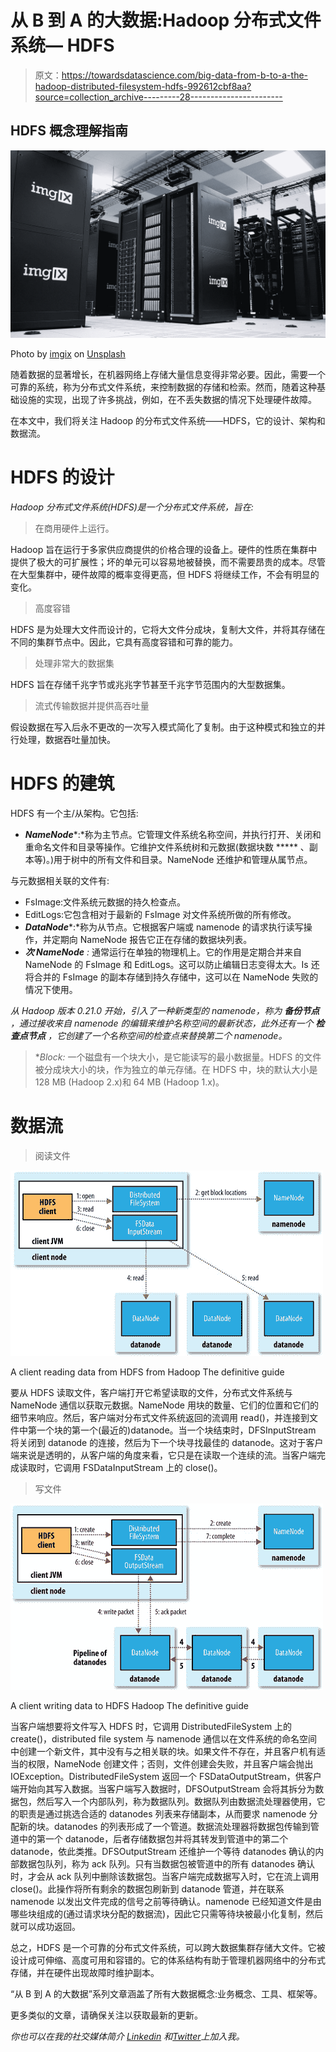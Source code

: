 # 从 B 到 A 的大数据:Hadoop 分布式文件系统— HDFS

> 原文：<https://towardsdatascience.com/big-data-from-b-to-a-the-hadoop-distributed-filesystem-hdfs-992612cbf8aa?source=collection_archive---------28----------------------->

## HDFS 概念理解指南

![](img/37e09fa86746298a5460006be522db1b.png)

Photo by [imgix](https://unsplash.com/@imgix?utm_source=medium&utm_medium=referral) on [Unsplash](https://unsplash.com?utm_source=medium&utm_medium=referral)

随着数据的显著增长，在机器网络上存储大量信息变得非常必要。因此，需要一个可靠的系统，称为分布式文件系统，来控制数据的存储和检索。然而，随着这种基础设施的实现，出现了许多挑战，例如，在不丢失数据的情况下处理硬件故障。

在本文中，我们将关注 Hadoop 的分布式文件系统——HDFS，它的设计、架构和数据流。

# HDFS 的设计

*Hadoop 分布式文件系统(HDFS)是一个分布式文件系统，旨在:*

> 在商用硬件上运行。

Hadoop 旨在运行于多家供应商提供的价格合理的设备上。硬件的性质在集群中提供了极大的可扩展性；坏的单元可以容易地被替换，而不需要昂贵的成本。尽管在大型集群中，硬件故障的概率变得更高，但 HDFS 将继续工作，不会有明显的变化。

> 高度容错

HDFS 是为处理大文件而设计的，它将大文件分成块，复制大文件，并将其存储在不同的集群节点中。因此，它具有高度容错和可靠的能力。

> 处理非常大的数据集

HDFS 旨在存储千兆字节或兆兆字节甚至千兆字节范围内的大型数据集。

> 流式传输数据并提供高吞吐量

假设数据在写入后永不更改的一次写入模式简化了复制。由于这种模式和独立的并行处理，数据吞吐量加快。

# HDFS 的建筑

HDFS 有一个主/从架构。它包括:

*   ***NameNode****:*称为主节点。它管理文件系统名称空间，并执行打开、关闭和重命名文件和目录等操作。它维护文件系统树和元数据(数据块数 ***** 、副本等)。)用于树中的所有文件和目录。NameNode 还维护和管理从属节点。

与元数据相关联的文件有:

*   FsImage:文件系统元数据的持久检查点。
*   EditLogs:它包含相对于最新的 FsImage 对文件系统所做的所有修改。
*   ***DataNode****:*称为从节点。它根据客户端或 namenode 的请求执行读写操作，并定期向 NameNode 报告它正在存储的数据块列表。
*   ***次 NameNode*** *:* 通常运行在单独的物理机上。它的作用是定期合并来自 NameNode 的 FsImage 和 EditLogs。这可以防止编辑日志变得太大。Is 还将合并的 FsImage 的副本存储到持久存储中，这可以在 NameNode 失败的情况下使用。

*从 Hadoop 版本 0.21.0 开始，引入了一种新类型的 namenode，称为* ***备份节点*** *，通过接收来自 namenode 的编辑来维护名称空间的最新状态，此外还有一个* ***检查点节点*** *，它创建了一个名称空间的检查点来替换第二个 namenode。*

> **Block:* 一个磁盘有一个块大小，是它能读写的最小数据量。HDFS 的文件被分成块大小的块，作为独立的单元存储。在 HDFS 中，块的默认大小是 128 MB (Hadoop 2.x)和 64 MB (Hadoop 1.x)。

# 数据流

> 阅读文件

![](img/7a4652610daf3a5c16d64f85b5eaa60b.png)

A client reading data from HDFS from Hadoop The definitive guide

要从 HDFS 读取文件，客户端打开它希望读取的文件，分布式文件系统与 NameNode 通信以获取元数据。NameNode 用块的数量、它们的位置和它们的细节来响应。然后，客户端对分布式文件系统返回的流调用 read()，并连接到文件中第一个块的第一个(最近的)datanode。当一个块结束时，DFSInputStream 将关闭到 datanode 的连接，然后为下一个块寻找最佳的 datanode。这对于客户端来说是透明的，从客户端的角度来看，它只是在读取一个连续的流。当客户端完成读取时，它调用 FSDataInputStream 上的 close()。

> 写文件

![](img/9903afd7619c9ba2ca4ef8992207f4f9.png)

A client writing data to HDFS Hadoop The definitive guide

当客户端想要将文件写入 HDFS 时，它调用 DistributedFileSystem 上的 create()，distributed file system 与 namenode 通信以在文件系统的命名空间中创建一个新文件，其中没有与之相关联的块。如果文件不存在，并且客户机有适当的权限，NameNode 创建文件；否则，文件创建会失败，并且客户端会抛出 IOException。DistributedFileSystem 返回一个 FSDataOutputStream，供客户端开始向其写入数据。当客户端写入数据时，DFSOutputStream 会将其拆分为数据包，然后写入一个内部队列，称为数据队列。数据队列由数据流处理器使用，它的职责是通过挑选合适的 datanodes 列表来存储副本，从而要求 namenode 分配新的块。datanodes 的列表形成了一个管道。数据流处理器将数据包传输到管道中的第一个 datanode，后者存储数据包并将其转发到管道中的第二个 datanode，依此类推。DFSOutputStream 还维护一个等待 datanodes 确认的内部数据包队列，称为 ack 队列。只有当数据包被管道中的所有 datanodes 确认时，才会从 ack 队列中删除该数据包。当客户端完成数据写入时，它在流上调用 close()。此操作将所有剩余的数据包刷新到 datanode 管道，并在联系 namenode 以发出文件完成的信号之前等待确认。namenode 已经知道文件是由哪些块组成的(通过请求块分配的数据流)，因此它只需等待块被最小化复制，然后就可以成功返回。

总之，HDFS 是一个可靠的分布式文件系统，可以跨大数据集群存储大文件。它被设计成可伸缩、高度可用和容错的。它的体系结构有助于管理机器网络中的分布式存储，并在硬件出现故障时维护副本。

“从 B 到 A 的大数据”系列文章涵盖了所有大数据概念:业务概念、工具、框架等。

更多类似的文章，请确保关注以获取最新的更新。

*你也可以在我的社交媒体简介* [*Linkedin*](https://www.linkedin.com/in/hajarkhizou/) *和*[*Twitter*](https://twitter.com/HajarKhizou)*上加入我。*